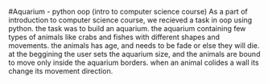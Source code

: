 #Aquarium - python oop (intro to computer science course)
As a part of introduction to computer science course, we recieved a task in oop using python.
the task was to build an aquarium. the aquarium containing few types of animals like crabs and fishes with different shapes and movements.
the animals has age, and needs to be fade or else they will die.
at the beggining the user sets the aquarium size, and the animals are bound to move only inside the aquarium borders.
when an animal colides a wall its change its movement direction.
